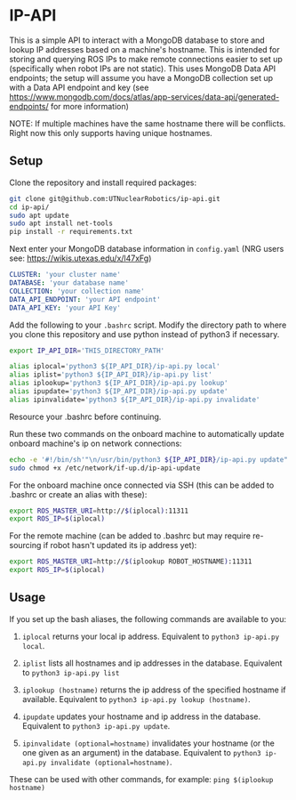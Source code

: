 # IP-API

This is a simple API to interact with a MongoDB database to store and lookup IP addresses based on a machine's hostname. This is intended for storing and querying ROS IPs to make remote connections easier to set up (specifically when robot IPs are not static). This uses MongoDB Data API endpoints; the setup will assume you have a MongoDB collection set up with a Data API endpoint and key (see https://www.mongodb.com/docs/atlas/app-services/data-api/generated-endpoints/ for more information)

NOTE: If multiple machines have the same hostname there will be conflicts. Right now this only supports having unique hostnames.

## Setup

Clone the repository and install required packages:

```bash
git clone git@github.com:UTNuclearRobotics/ip-api.git
cd ip-api/
sudo apt update
sudo apt install net-tools
pip install -r requirements.txt
```

Next enter your MongoDB database information in `config.yaml` (NRG users see: https://wikis.utexas.edu/x/l47xFg)

```yaml
CLUSTER: 'your cluster name'
DATABASE: 'your database name'
COLLECTION: 'your collection name'
DATA_API_ENDPOINT: 'your API endpoint'
DATA_API_KEY: 'your API Key'
```

Add the following to your `.bashrc` script. Modify the directory path to where you clone this repository and use python instead of python3 if necessary.

```bash
export IP_API_DIR='THIS_DIRECTORY_PATH'

alias iplocal='python3 ${IP_API_DIR}/ip-api.py local'
alias iplist='python3 ${IP_API_DIR}/ip-api.py list'
alias iplookup='python3 ${IP_API_DIR}/ip-api.py lookup'
alias ipupdate='python3 ${IP_API_DIR}/ip-api.py update'
alias ipinvalidate='python3 ${IP_API_DIR}/ip-api.py invalidate'
```

Resource your .bashrc before continuing.

Run these two commands on the onboard machine to automatically update onboard machine's ip on network connections:
```bash
echo -e '#!/bin/sh'"\n/usr/bin/python3 ${IP_API_DIR}/ip-api.py update" | sudo tee /etc/network/if-up.d/ip-api-update
sudo chmod +x /etc/network/if-up.d/ip-api-update
```

For the onboard machine once connected via SSH (this can be added to .bashrc or create an alias with these):
```bash
export ROS_MASTER_URI=http://$(iplocal):11311
export ROS_IP=$(iplocal)
```

For the remote machine (can be added to .bashrc but may require re-sourcing if robot hasn't updated its ip address yet):
```bash
export ROS_MASTER_URI=http://$(iplookup ROBOT_HOSTNAME):11311
export ROS_IP=$(iplocal)
```

## Usage
If you set up the bash aliases, the following commands are available to you:

1. `iplocal` returns your local ip address. Equivalent to `python3 ip-api.py local`.

2. `iplist` lists all hostnames and ip addresses in the database. Equivalent to `python3 ip-api.py list`

3. `iplookup (hostname)` returns the ip address of the specified hostname if available. Equivalent to `python3 ip-api.py lookup (hostname)`.

4. `ipupdate` updates your hostname and ip address in the database. Equivalent to `python3 ip-api.py update`.

5. `ipinvalidate (optional=hostname)` invalidates your hostname (or the one given as an argument) in the database. Equivalent to `python3 ip-api.py invalidate (optional=hostname)`.

These can be used with other commands, for example:
`ping $(iplookup hostname)`
